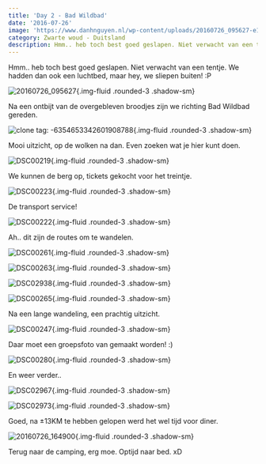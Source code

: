 ```yaml
---
title: 'Day 2 - Bad Wildbad'
date: '2016-07-26'
image: 'https://www.danhnguyen.nl/wp-content/uploads/20160726_095627-e1470215748304.jpg'
category: Zwarte woud - Duitsland
description: Hmm.. heb toch best goed geslapen. Niet verwacht van een tentje. We hadden dan ook een luchtbed, maar hey...
---
```


Hmm.. heb toch best goed geslapen. Niet verwacht van een tentje. We hadden dan ook een luchtbed, maar hey, we sliepen buiten! :P

![20160726_095627](https://www.danhnguyen.nl/wp-content/uploads/20160726_095627-e1470215748304.jpg){.img-fluid .rounded-3 .shadow-sm}

Na een ontbijt van de overgebleven broodjes zijn we richting Bad Wildbad gereden.

![clone tag: -6354653342601908788](https://www.danhnguyen.nl/wp-content/uploads/20160726_104352-e1470215904581.jpg){.img-fluid .rounded-3 .shadow-sm}

Mooi uitzicht, op de wolken na dan. Even zoeken wat je hier kunt doen.

![DSC00219](https://www.danhnguyen.nl/wp-content/uploads/DSC00219.jpg){.img-fluid .rounded-3 .shadow-sm}

We kunnen de berg op, tickets gekocht voor het treintje.

![DSC00223](https://www.danhnguyen.nl/wp-content/uploads/DSC00223.jpg){.img-fluid .rounded-3 .shadow-sm}

De transport service!

![DSC00222](https://www.danhnguyen.nl/wp-content/uploads/DSC00222.jpg){.img-fluid .rounded-3 .shadow-sm}

Ah.. dit zijn de routes om te wandelen.

![DSC00261](https://www.danhnguyen.nl/wp-content/uploads/DSC00261.jpg){.img-fluid .rounded-3 .shadow-sm}

![DSC00263](https://www.danhnguyen.nl/wp-content/uploads/DSC00263.jpg){.img-fluid .rounded-3 .shadow-sm}

![DSC02938](https://www.danhnguyen.nl/wp-content/uploads/DSC02938-e1470217123768.jpg){.img-fluid .rounded-3 .shadow-sm}

![DSC00265](https://www.danhnguyen.nl/wp-content/uploads/DSC00265.jpg){.img-fluid .rounded-3 .shadow-sm}

Na een lange wandeling, een prachtig uitzicht.

![DSC00247](https://www.danhnguyen.nl/wp-content/uploads/DSC00247.jpg){.img-fluid .rounded-3 .shadow-sm}

Daar moet een groepsfoto van gemaakt worden! :)

![DSC00280](https://www.danhnguyen.nl/wp-content/uploads/DSC00280.jpg){.img-fluid .rounded-3 .shadow-sm}

En weer verder..

![DSC02967](https://www.danhnguyen.nl/wp-content/uploads/DSC02967-e1470217208562.jpg){.img-fluid .rounded-3 .shadow-sm}

![DSC02973](https://www.danhnguyen.nl/wp-content/uploads/DSC02973-e1470217184726.jpg){.img-fluid .rounded-3 .shadow-sm}

Goed, na ±13KM te hebben gelopen werd het wel tijd voor diner.

![20160726_164900](https://www.danhnguyen.nl/wp-content/uploads/20160726_164900-e1470217262197.jpg){.img-fluid .rounded-3 .shadow-sm}

Terug naar de camping, erg moe. Optijd naar bed. xD
